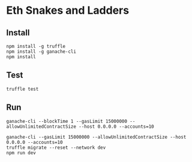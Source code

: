 # Eth Snakes and Ladders

## Install

```
npm install -g truffle
npm install -g ganache-cli
npm install
```

## Test

``` 
truffle test
```

## Run

```
ganache-cli --blockTime 1 --gasLimit 15000000 --allowUnlimitedContractSize --host 0.0.0.0 --accounts=10
```

```
ganache-cli --gasLimit 15000000 --allowUnlimitedContractSize --host 0.0.0.0 --accounts=10
truffle migrate --reset --network dev
npm run dev
```
